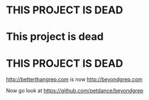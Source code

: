 
# THIS PROJECT IS DEAD

# This project is dead

# THIS PROJECT IS DEAD

http://betterthangrep.com is now http://beyondgrep.com

Now go look at https://github.com/petdance/beyondgrep
